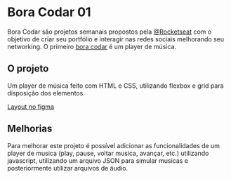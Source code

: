 # Bora Codar 01

Bora Codar são projetos semanais propostos pela [@Rocketseat](https://www.rocketseat.com.br/) com o objetivo de criar seu portfólio e interagir nas redes sociais melhorando seu networking.
O primeiro [bora codar](https://boracodar.dev/#) é um player de música.

## O projeto

Um player de música feito com HTML e CSS, utilizando flexbox e grid para disposição dos elementos.

[Layout no figma](https://www.figma.com/file/GvUazsSGNVwU1IpiplWgdZ/%23boraCodar---Desafio-1?node-id=0%3A1&t=1pPhd1Kv4Q1An5L3-0)

## Melhorias

Para melhorar este projeto é possível adicionar as funcionalidades de um player de musica (play, pause, voltar musica, avançar, etc.) utilizando javascript, utilizando um arquivo JSON para simular musicas e posteriormente utilizar arquivos de áudio.
